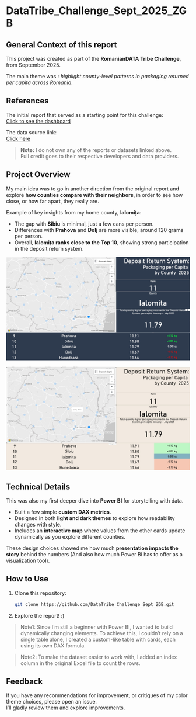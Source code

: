 # DataTribe_Challenge_Sept_2025_ZGB

## General Context of this report

This project was created as part of the **RomanianDATA Tribe Challenge**, from September 2025. 

The main theme was : *highlight county-level patterns in packaging returned per capita across Romania*.  

## References

The initial report that served as a starting point for this challenge:  
[Click to see the dashboard](https://cumstam.ro/grafice/1280)

The data source link:  
[Click here](https://data.world/romanian-data/deposit-return-system-packaging-per-person-2025)

> **Note:** I do not own any of the reports or datasets linked above.  
> Full credit goes to their respective developers and data providers.


## Project Overview

My main idea was to go in another direction from the original report and explore **how counties compare with their neighbors**, in order to see how close, or how far apart, they really are.  


Example of key insights from my home county, **Ialomița**:
- The gap with **Sibiu** is minimal,  just a few cans per person.  
- Differences with **Prahova** and **Dolj** are more visible, around 120 grams per person.
- Overall, **Ialomița ranks close to the Top 10**, showing strong participation in the deposit return system.


![Dark mode preview](darkmode.jpeg)

![Light mode preview](lightmode.jpeg)



## Technical Details

This was also my first deeper dive into **Power BI** for storytelling with data.  

- Built a few simple **custom DAX metrics**.  
- Designed in both **light and dark themes** to explore how readability changes with style.  
- Includes an **interactive map** where values from the other cards update dynamically as you explore different counties.  


These design choices showed me how much **presentation impacts the story** behind the numbers (And also how much Power Bi has to offer as a visualization tool). 

## How to Use
1. Clone this repository:  
   ```bash
   git clone https://github.com/DataTribe_Challenge_Sept_ZGB.git

2. Explore the report! :)

> Note1: Since I’m still a beginner with Power BI, I wanted to build dynamically changing elements. To achieve this, I couldn’t rely on a single table alone, I created a custom-like table with cards, each using its own DAX formula.

> Note2: To make the dataset easier to work with, I added an index column in the original Excel file to count the rows.

## Feedback
If you have any recommendations for improvement, or critiques of my color theme choices, please open an issue.  
I’ll gladly review them and explore improvements.
